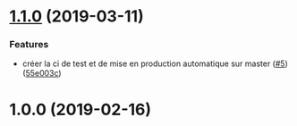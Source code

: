 <a name="1.1.0"></a>
# [1.1.0](https://github.com/jsjitsudotcom/feeds.database/compare/v1.0.0...v1.1.0) (2019-03-11)


### Features

* créer la ci de test et de mise en production automatique sur master ([#5](https://github.com/jsjitsudotcom/feeds.database/issues/5)) ([55e003c](https://github.com/jsjitsudotcom/feeds.database/commit/55e003c))



<a name="1.0.0"></a>
# 1.0.0 (2019-02-16)



